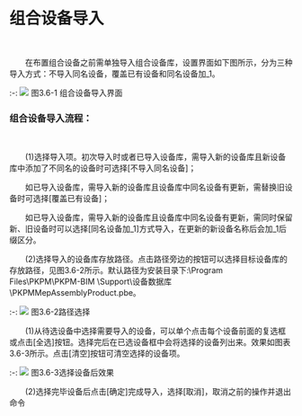 # 组合设备导入
<br/>

&emsp;&emsp;在布置组合设备之前需单独导入组合设备库，设置界面如下图所示，分为三种导入方式：不导入同名设备，覆盖已有设备和同名设备加\_1。
<br/>

:-: ![](images/99.png)
图3.6-1 组合设备导入界面
<br/>

### 组合设备导入流程：
<br/>

&emsp;&emsp;(1)选择导入项。初次导入时或者已导入设备库，需导入新的设备库且新设备库中添加了不同名的设备时可选择[不导入同名设备]；

&emsp;&emsp;如已导入设备库，需导入新的设备库且设备库中同名设备有更新，需替换旧设备时可选择[覆盖已有设备]；

&emsp;&emsp;如已导入设备库，需导入新的设备库且设备库中同名设备有更新，需同时保留新、旧设备时可以选择[同名设备加_1\]方式导入，在更新的新设备名称后会加\_1后缀区分。

&emsp;&emsp;(2)选择导入的设备库存放路径。点击路径旁边的按钮可以选择目标设备库的存放路径，见图3.6-2所示。默认路径为安装目录下:\\Program Files\\PKPM\\PKPM-BIM \\Support\\设备数据库\\PKPMMepAssemblyProduct.pbe。
<br/>

:-: ![](images/100.png)
图3.6-2路径选择
<br/>

&emsp;&emsp;(1)从待选设备中选择需要导入的设备，可以单个点击每个设备前面的复选框或点击[全选]按钮。选择完后在已选设备框中会将选择的设备列出来。效果如图表 3.6-3所示。点击[清空]按钮可清空选择的设备项。
<br/>

:-: ![](images/101.png)
图3.6-3选择设备后效果
<br/>

&emsp;&emsp;(2)选择完毕设备后点击[确定]完成导入，选择[取消]，取消之前的操作并退出命令
